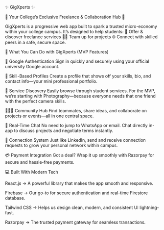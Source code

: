 ✨ GigXperts ✨

🚀 Your College’s Exclusive Freelance & Collaboration Hub 🚀

GigXperts is a progressive web app built to spark a trusted micro-economy within your college campus. It’s designed to help students:
🤝 Offer & discover freelance services
👨‍💻 Team up for projects
🌐 Connect with skilled peers in a safe, secure space.

🌟 What You Can Do with GigXperts (MVP Features)

🔑 Google Authentication
Sign in quickly and securely using your official university Google account.

👤 Skill-Based Profiles
Create a profile that shows off your skills, bio, and contact info—your mini professional portfolio.

📸 Service Discovery
Easily browse through student services. For the MVP, we’re starting with Photography—because everyone needs that one friend with the perfect camera skills.

🧑‍🤝‍🧑 Community Hub
Find teammates, share ideas, and collaborate on projects or events—all in one central space.

💬 Real-Time Chat
No need to jump to WhatsApp or email. Chat directly in-app to discuss projects and negotiate terms instantly.

🔗 Connection System
Just like LinkedIn, send and receive connection requests to grow your personal network within campus.

💳 Payment Integration
Got a deal? Wrap it up smoothly with Razorpay for secure and hassle-free payments.

💻 Built With Modern Tech

React.js → A powerful library that makes the app smooth and responsive.

Firebase → Our go-to for secure authentication and real-time Firestore database.

Tailwind CSS → Helps us design clean, modern, and consistent UI lightning-fast.

Razorpay → The trusted payment gateway for seamless transactions.
